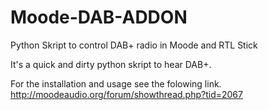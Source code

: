 # Moode-DAB-ADDON
Python Skript to control DAB+ radio in Moode and RTL Stick

It's a quick and dirty python skript to hear DAB+.

For the installation and usage see the folowing link.
http://moodeaudio.org/forum/showthread.php?tid=2067
